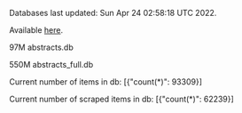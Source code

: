 Databases last updated: Sun Apr 24 02:58:18 UTC 2022. 

Available [here](https://github.com/cbeauhilton/ash-db/releases).


97M	abstracts.db

550M	abstracts_full.db

Current number of items in db:
[{"count(*)": 93309}]

Current number of scraped items in db:
[{"count(*)": 62239}]
